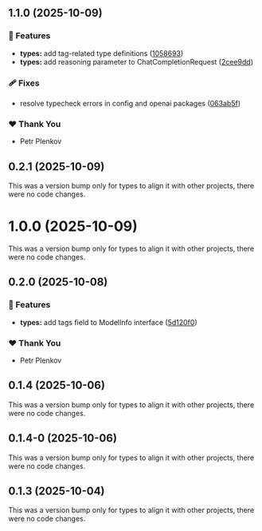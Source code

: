 ## 1.1.0 (2025-10-09)

### 🚀 Features

- **types:** add tag-related type definitions ([1058693](https://github.com/genai-tools/anygpt/commit/1058693))
- **types:** add reasoning parameter to ChatCompletionRequest ([2cee9dd](https://github.com/genai-tools/anygpt/commit/2cee9dd))

### 🩹 Fixes

- resolve typecheck errors in config and openai packages ([063ab5f](https://github.com/genai-tools/anygpt/commit/063ab5f))

### ❤️ Thank You

- Petr Plenkov

## 0.2.1 (2025-10-09)

This was a version bump only for types to align it with other projects, there were no code changes.

# 1.0.0 (2025-10-09)

This was a version bump only for types to align it with other projects, there were no code changes.

## 0.2.0 (2025-10-08)

### 🚀 Features

- **types:** add tags field to ModelInfo interface ([5d120f0](https://github.com/genai-tools/anygpt/commit/5d120f0))

### ❤️ Thank You

- Petr Plenkov

## 0.1.4 (2025-10-06)

This was a version bump only for types to align it with other projects, there were no code changes.

## 0.1.4-0 (2025-10-06)

This was a version bump only for types to align it with other projects, there were no code changes.

## 0.1.3 (2025-10-04)

This was a version bump only for types to align it with other projects, there were no code changes.
